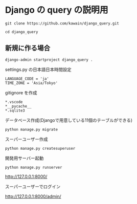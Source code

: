 # Django の query の説明用

```
git clone https://github.com/kawain/django_query.git

cd django_query
```

## 新規に作る場合

```
django-admin startproject django_query .
```

settings.py の日本語日本時間設定

```
LANGUAGE_CODE = 'ja'
TIME_ZONE = 'Asia/Tokyo'
```

gitignore を作成

```
*.vscode
*__pycache__
*.sqlite3
```

データベース作成(Djangoで用意している11個のテーブルができる)

```
python manage.py migrate
```

スーパーユーザー作成

```
python manage.py createsuperuser
```

開発用サーバー起動

```
python manage.py runserver
```

http://127.0.0.1:8000/

スーパーユーザーでログイン

http://127.0.0.1:8000/admin/

